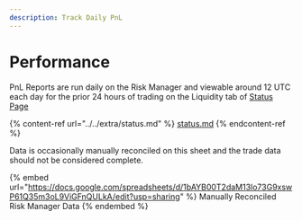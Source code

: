 ```yaml
---
description: Track Daily PnL
---
```


# Performance

PnL Reports are run daily on the Risk Manager and viewable around 12 UTC each day for the prior 24 hours of trading on the Liquidity tab of [Status Page](https://status.dual.finance/)

{% content-ref url="../../extra/status.md" %}
[status.md](../../extra/status.md)
{% endcontent-ref %}

Data is occasionally manually reconciled on this sheet and the trade data should not be considered complete.

{% embed url="https://docs.google.com/spreadsheets/d/1bAYB00T2daM13lo73G9xswP61Q35m3oL9ViGFnQULkA/edit?usp=sharing" %}
Manually Reconciled Risk Manager Data
{% endembed %}
